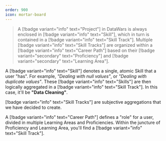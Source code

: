 ```yaml
---
order: 900
icon: mortar-board
---
```


> A [!badge variant="info" text="Project"] in DataWars is always enclosed in [!badge variant="info" text="Skill"], which in turn is contained in a [!badge variant="info" text="Skill Track"]. Multiple [!badge variant="info" text="Skill Tracks"] are organized within a [!badge variant="info" text="Career Path"] based on their [!badge variant="secondary" text="Proficiency"] and [!badge variant="secondary" text="Learning Area"].


A [!badge variant="info" text="Skill"] denotes a single, atomic Skill that a user "has". For example, *"Dealing with null values"*, or *"Dealing with duplicate values"*. These [!badge variant="info" text="Skills"] are then logically aggregated in a [!badge variant="info" text="Skill Track"]. In this case, it'll be **"Data Cleaning"**.

[!badge variant="info" text="Skill Tracks"] are subjective aggregations that we have decided to create.

A [!badge variant="info" text="Career Path"] defines a "role" for a user, divided in multiple Learning Areas and Proficiencies. Within the juncture of Proficiency and Learning Area, you'll find a [!badge variant="info" text="Skill Track"].
